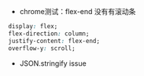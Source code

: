 - chrome测试：flex-end 没有有滚动条
```css
display: flex;
flex-direction: column;
justify-content: flex-end;
overflow-y: scroll;
```
- JSON.stringify issue